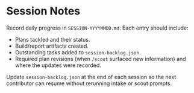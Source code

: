 # Session Notes

Record daily progress in `SESSION-YYYYMMDD.md`. Each entry should include:

- Plans tackled and their status.
- Build/report artifacts created.
- Outstanding tasks added to `session-backlog.json`.
- Required plan revisions (when `/scout` surfaced new information) and where the updates were recorded.

Update `session-backlog.json` at the end of each session so the next contributor can resume without rerunning intake or scout prompts.


